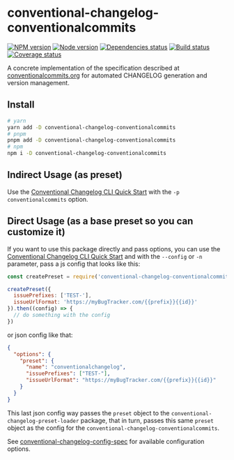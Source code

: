 # conventional-changelog-conventionalcommits

[![NPM version][npm]][npm-url]
[![Node version][node]][node-url]
[![Dependencies status][deps]][deps-url]
[![Build status][build]][build-url]
[![Coverage status][coverage]][coverage-url]

[npm]: https://img.shields.io/npm/v/conventional-changelog-conventionalcommits.svg
[npm-url]: https://npmjs.com/package/conventional-changelog-conventionalcommits

[node]: https://img.shields.io/node/v/conventional-changelog-conventionalcommits.svg
[node-url]: https://nodejs.org

[deps]: https://img.shields.io/librariesio/release/npm/conventional-changelog-conventionalcommits
[deps-url]: https://libraries.io/npm/conventional-changelog-conventionalcommits/tree

[build]: https://img.shields.io/github/actions/workflow/status/conventional-changelog/conventional-changelog/ci.yaml?branch=master
[build-url]: https://github.com/conventional-changelog/conventional-changelog/actions

[coverage]: https://coveralls.io/repos/github/conventional-changelog/conventional-changelog/badge.svg?branch=master
[coverage-url]: https://coveralls.io/github/conventional-changelog/conventional-changelog?branch=master

A concrete implementation of the specification described at [conventionalcommits.org](https://conventionalcommits.org/) for automated CHANGELOG generation and version management.

## Install

```bash
# yarn
yarn add -D conventional-changelog-conventionalcommits
# pnpm
pnpm add -D conventional-changelog-conventionalcommits
# npm
npm i -D conventional-changelog-conventionalcommits
```

## Indirect Usage (as preset)

Use the [Conventional Changelog CLI Quick Start](https://github.com/conventional-changelog/conventional-changelog/tree/master/packages/conventional-changelog-cli#quick-start) with the `-p conventionalcommits` option.

## Direct Usage (as a base preset so you can customize it)

If you want to use this package directly and pass options, you can use the [Conventional Changelog CLI Quick Start](https://github.com/conventional-changelog/conventional-changelog/tree/master/packages/conventional-changelog-cli#quick-start) and with the `--config` or `-n` parameter, pass a js config that looks like this:

```js
const createPreset = require('conventional-changelog-conventionalcommits')

createPreset({
  issuePrefixes: ['TEST-'],
  issueUrlFormat: 'https://myBugTracker.com/{{prefix}}{{id}}'
}).then((config) => {
  // do something with the config
})
```

or json config like that:

```json
{
  "options": {
    "preset": {
      "name": "conventionalchangelog",
      "issuePrefixes": ["TEST-"],
      "issueUrlFormat": "https://myBugTracker.com/{{prefix}}{{id}}"
    }
  }
}
```

This last json config way passes the `preset` object to the `conventional-changelog-preset-loader` package, that in turn, passes this same `preset` object as the config for the `conventional-changelog-conventionalcommits`.

See [conventional-changelog-config-spec](https://github.com/conventional-changelog/conventional-changelog-config-spec) for available configuration options.
